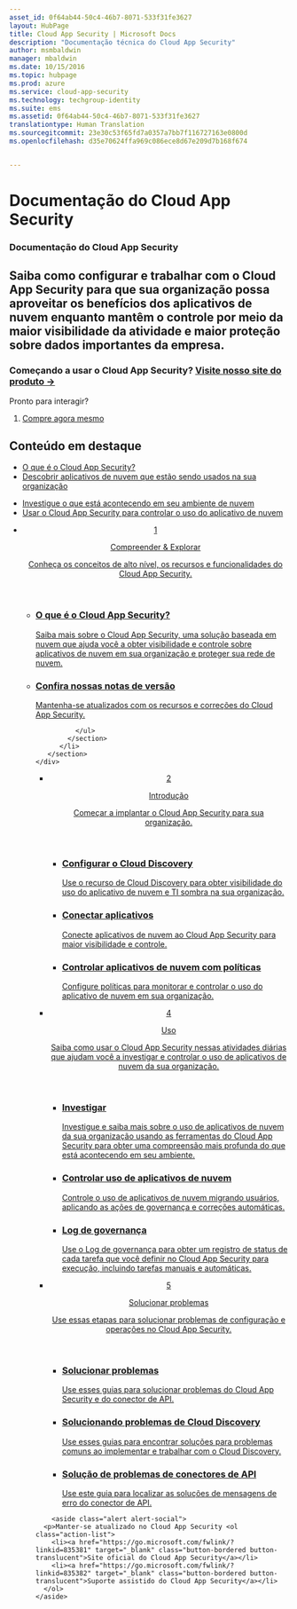 ```yaml
---
asset_id: 0f64ab44-50c4-46b7-8071-533f31fe3627
layout: HubPage
title: Cloud App Security | Microsoft Docs
description: "Documentação técnica do Cloud App Security"
author: msmbaldwin
manager: mbaldwin
ms.date: 10/15/2016
ms.topic: hubpage
ms.prod: azure
ms.service: cloud-app-security
ms.technology: techgroup-identity
ms.suite: ems
ms.assetid: 0f64ab44-50c4-46b7-8071-533f31fe3627
translationtype: Human Translation
ms.sourcegitcommit: 23e30c53f65fd7a0357a7bb7f116727163e0800d
ms.openlocfilehash: d35e70624ffa969c086ece8d67e209d7b168f674


---
```


# <a name="cloud-app-security-documentation"></a>Documentação do Cloud App Security
<article id="main">
    <section id="hero-content">
      <h1>Documentação do Cloud App Security</h1>
      <h2>Saiba como configurar e trabalhar com o Cloud App Security para que sua organização possa aproveitar os benefícios dos aplicativos de nuvem enquanto mantêm o controle por meio da maior visibilidade da atividade e maior proteção sobre dados importantes da empresa. </h2>
      <h3>Começando a usar o Cloud App Security? <a href="https://go.microsoft.com/fwlink/?linkid=835379" target="_blank">Visite nosso site do produto &rarr;</a></h3>
    </section>
    <aside class="alert section-border">
        <p>Pronto para interagir?</p>
        <ol class="action-list">
            <li><a href="https://go.microsoft.com/fwlink/?linkid=835380" target="_blank" class="button-bordered button-translucent">Compre agora mesmo</a></li>
        </ol>
    </aside>
    <section id="featured" class="container">
      <h2 class="section-heading"><span class="icon icon-warning"></span> Conteúdo em destaque</h2>
      <div class="features row">
        <ul class="column column-half">
          <li><a href="./what-is-cloud-app-security.md">O que é o Cloud App Security?</a></li>
          <li><a href="./set-up-cloud-discovery.md">Descobrir aplicativos de nuvem que estão sendo usados na sua organização</a></li>
        </ul>
        <ul class="column column-half">
          <li><a href="./investigate.md">Investigue o que está acontecendo em seu ambiente de nuvem</a></li>
          <li><a href="./control.md">Usar o Cloud App Security para controlar o uso do aplicativo de nuvem</a></li>
        </ul>
      </div>
    </section>
    <div id="journeys">
      <section class="container">
        <ul class="journeys-list">
          <li class="journey-step">
            <header class="journey-step-header row">
              <a href="./what-is-cloud-app-security.md">
                <div class="title column-third">
                  <span class="step-number">1</span>
                  <p>Compreender &amp; Explorar</p>
                </div>
                <p class="description column-two-thirds">Conheça os conceitos de alto nível, os recursos e funcionalidades do Cloud App Security.</p>
              </a>
            </header>
            <section class="journey-step-elements content">
              <ul class="row">
                <li class="column-third">
                  <a href="./what-is-cloud-app-security.md">
                    <h3>O que é o Cloud App Security?</h3>
                    <p>Saiba mais sobre o Cloud App Security, uma solução baseada em nuvem que ajuda você a obter visibilidade e controle sobre aplicativos de nuvem em sua organização e proteger sua rede de nuvem.</p>
                  </a>
                </li>
                <li class="column-third">
                  <a href="./release-notes.md">
                    <h3>Confira nossas notas de versão</h3>
                    <p>Mantenha-se atualizados com os recursos e correções do Cloud App Security.</p>
                  </a>
                </li>
                
              </ul>
            </section>
          </li>
       </section>
    </div>
<div id="journeys">
      <section class="container">
        <ul class="journeys-list">
          <li class="journey-step">
            <header class="journey-step-header row">
              <a href="./getting-started-with-cloud-app-security.md">
                <div class="title column-third">
                  <span class="step-number">2</span>
                  <p>Introdução</p>
                </div>
                <p class="description column-two-thirds">Começar a implantar o Cloud App Security para sua organização.</p>
              </a>
            </header>
            <section class="journey-step-elements content">
              <ul class="row">
                <li class="column-third">
                  <a href="./set-up-cloud-discovery.md">
                    <h3>Configurar o Cloud Discovery</h3>
                    <p>Use o recurso de Cloud Discovery para obter visibilidade do uso do aplicativo de nuvem e TI sombra na sua organização.</p>
                  </a>
                </li>
                <li class="column-third">
                  <a href="./enable-instant-visibility-protection-and-governance-actions-for-your-apps.md">
                    <h3>Conectar aplicativos</h3>
                    <p>Conecte aplicativos de nuvem ao Cloud App Security para maior visibilidade e controle.</p>
                  </a>
                </li>
                <li class="column-third">
                  <a href="./control-cloud-apps-with-policies.md">
                    <h3>Controlar aplicativos de nuvem com políticas</h3>
                    <p>Configure políticas para monitorar e controlar o uso do aplicativo de nuvem em sua organização.</p>
                  </a>
                </li>
              </ul>
            </section>
          </li>
       </section>
    </div>
  <div id="journeys">
      <section class="container">
        <ul class="journeys-list">
          <li class="journey-step">
            <header class="journey-step-header row">
              <a href="./daily-activities-to-protect-your-cloud-environment.md">
                <div class="title column-third">
                  <span class="step-number">4</span>
                  <p>Uso</p>
                </div>
                <p class="description column-two-thirds">Saiba como usar o Cloud App Security nessas atividades diárias que ajudam você a investigar e controlar o uso de aplicativos de nuvem da sua organização.</p>
              </a>
            </header>
            <section class="journey-step-elements content">
              <ul class="row">
                <li class="column-third">
                  <a href="./investigate.md">
                    <h3>Investigar</h3>
                    <p>Investigue e saiba mais sobre o uso de aplicativos de nuvem da sua organização usando as ferramentas do Cloud App Security para obter uma compreensão mais profunda do que está acontecendo em seu ambiente.</p>
                  </a>
                </li>
                <li class="column-third">
                  <a href="./control.md">
                    <h3>Controlar uso de aplicativos de nuvem</h3>
                    <p>Controle o uso de aplicativos de nuvem migrando usuários, aplicando as ações de governança e correções automáticas.</p>
                  </a>
                </li>
                <li class="column-third">
                  <a href="./governance-actions.md">
                    <h3>Log de governança</h3>
                    <p>Use o Log de governança para obter um registro de status de cada tarefa que você definir no Cloud App Security para execução, incluindo tarefas manuais e automáticas.</p>
                  </a>
                </li>
              </ul>
            </section>
          </li>
       </section>
    </div>
      <div id="journeys">
      <section class="container">
        <ul class="journeys-list">
          <li class="journey-step">
            <header class="journey-step-header row">
              <a href="./troubleshooting.md">
                <div class="title column-third">
                  <span class="step-number">5</span>
                  <p>Solucionar problemas</p>
                </div>
                <p class="description column-two-thirds">Use essas etapas para solucionar problemas de configuração e operações no Cloud App Security.</p>
              </a>
            </header>
            <section class="journey-step-elements content">
              <ul class="row">
                <li class="column-third">
                  <a href="./troubleshooting.md">
                    <h3>Solucionar problemas</h3>
                    <p>Use esses guias para solucionar problemas do Cloud App Security e do conector de API.</p>
                  </a>
                </li>
                <li class="column-third">
                  <a href="./troubleshooting-cloud-discovery.md">
                    <h3>Solucionando problemas de Cloud Discovery</h3>
                    <p>Use esses guias para encontrar soluções para problemas comuns ao implementar e trabalhar com o Cloud Discovery.</p>
                  </a>
                </li>
                <li class="column-third">
                  <a href="./troubleshooting-api-connectors-using-error-messages.md">
                    <h3>Solução de problemas de conectores de API</h3>
                    <p>Use este guia para localizar as soluções de mensagens de erro do conector de API.</p>
                  </a>
                </li>
              </ul>
            </section>
          </li>
       </section>
    </div>  

        <aside class="alert alert-social">
      <p>Manter-se atualizado no Cloud App Security <ol class="action-list">
        <li><a href="https://go.microsoft.com/fwlink/?linkid=835381" target="_blank" class="button-bordered button-translucent">Site oficial do Cloud App Security</a></li>
        <li><a href="https://go.microsoft.com/fwlink/?linkid=835382" target="_blank" class="button-bordered button-translucent">Suporte assistido do Cloud App Security</a></li>
      </ol>
    </aside>
</article>



<!--HONumber=Nov16_HO3-->


